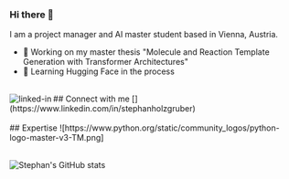 ### Hi there 👋

I am a project manager and AI master student based in Vienna, Austria.

- 🔭 Working on my master thesis "Molecule and Reaction Template Generation with Transformer Architectures"
- 🌱 Learning Hugging Face in the process
<br>
## Connect with me
[<img align="left" alt="linked-in" src="https://img.shields.io/badge/linkedin-%230077B5.svg?&style=for-the-badge&logo=linkedin&logoColor=white" />](https://www.linkedin.com/in/stephanholzgruber)
<br>
<br>
## Expertise
![https://www.python.org/static/community_logos/python-logo-master-v3-TM.png]

<br>
<br>

![Stephan's GitHub stats](https://github-readme-stats.vercel.app/api?username=hogru&show_icons=true&theme=transparent)

<!--
<img align="left" alt="react" src="(https://img.shields.io/badge/Python-3-blue)" />

**hogru/hogru** is a ✨ _special_ ✨ repository because its `README.md` (this file) appears on your GitHub profile.

Here are some ideas to get you started:

- 🔭 I’m currently working on ...
- 🌱 I’m currently learning ...
- 👯 I’m looking to collaborate on ...
- 🤔 I’m looking for help with ...
- 💬 Ask me about ...
- 📫 How to reach me: ...
- 😄 Pronouns: ...
- ⚡ Fun fact: ...
-->
